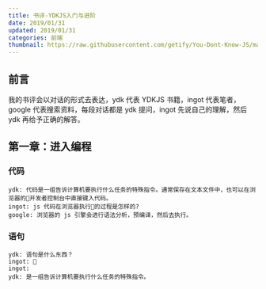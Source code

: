 ```yaml
---
title: 书评-YDKJS入门与进阶
date: 2019/01/31
updated: 2019/01/31
categories: 前端
thumbnail: https://raw.githubusercontent.com/getify/You-Dont-Know-JS/master/up%20%26%20going/cover.jpg
---
```

## 前言
我的书评会以对话的形式去表达，ydk 代表 YDKJS 书籍，ingot 代表笔者，google 代表搜索资料，每段对话都是 ydk 提问，ingot 先说自己的理解，然后 ydk 再给予正确的解答。

## 第一章：进入编程
### 代码
```
ydk: 代码是一组告诉计算机要执行什么任务的特殊指令。通常保存在文本文件中，也可以在浏览器的开发者控制台中直接键入代码。
ingot: js 代码在浏览器执行的过程是怎样的?
google: 浏览器的 js 引擎会进行语法分析，预编译，然后去执行。
```
### 语句
```
ydk: 语句是什么东西？
ingot: 
ingot: 
ydk: 是一组告诉计算机要执行什么任务的特殊指令。
```
